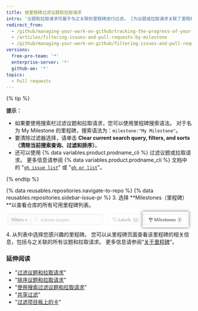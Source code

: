 ```yaml
---
title: 按里程碑过滤议题和拉取请求
intro: '议题和拉取请求可基于与之关联的里程碑进行过滤。 [为议题或拉取请求关联了里程碑](/articles/associating-milestones-with-issues-and-pull-requests) 后，您可以根据里程碑查找项目。 在里程碑中，您可以排列议题和拉取请求的优先级。'
redirect_from:
  - /github/managing-your-work-on-github/tracking-the-progress-of-your-work-with-milestones/filtering-issues-and-pull-requests-by-milestone
  - /articles/filtering-issues-and-pull-requests-by-milestone
  - /github/managing-your-work-on-github/filtering-issues-and-pull-requests-by-milestone
versions:
  free-pro-team: '*'
  enterprise-server: '*'
  github-ae: '*'
topics:
  - Pull requests
---
```


{% tip %}

**提示：**

- 如果要使用搜索栏过滤议题和拉取请求，您可以使用里程碑搜索语法。 对于名为 My Milestone 的里程碑，搜索语法为：`milestone:"My Milestone"`。
- 要清除过滤器选择，请单击 **Clear current search query, filters, and sorts（清除当前搜索查询、过滤和排序）**。
-  还可以使用 {% data variables.product.prodname_cli %} 过滤议题或拉取请求。 更多信息请参阅 {% data variables.product.prodname_cli %} 文档中的 "[`gh issue list`](https://cli.github.com/manual/gh_issue_list)" 或 "[`gh pr list`](https://cli.github.com/manual/gh_pr_list)"。

{% endtip %}

{% data reusables.repositories.navigate-to-repo %}
{% data reusables.repositories.sidebar-issue-pr %}
3. 选择 **Milestones（里程碑）**以查看仓库的所有可用里程碑列表。 ![里程碑按钮](/assets/images/help/issues/issues_milestone_button.png)
4. 从列表中选择您感兴趣的里程碑。 您可以从里程碑页面查看该里程碑的相关信息，包括与之关联的所有议题和拉取请求。 更多信息请参阅“[关于里程碑](/articles/about-milestones)”。

### 延伸阅读

- "[过滤议题和拉取请求](/articles/filtering-issues-and-pull-requests-by-labels)"
- "[排序议题和拉取请求](/articles/sorting-issues-and-pull-requests)"
- "[使用搜索过滤议题和拉取请求](/articles/using-search-to-filter-issues-and-pull-requests)"
- "[共享过滤](/articles/sharing-filters)"
- "[过滤项目板上的卡](/articles/filtering-cards-on-a-project-board)"
